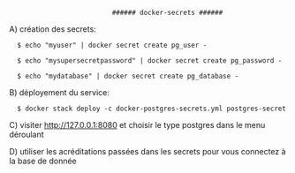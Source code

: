                              ###### docker-secrets ######
      

  A) création des secrets:
  
      $ echo "myuser" | docker secret create pg_user -

      $ echo "mysupersecretpassword" | docker secret create pg_password -

      $ echo "mydatabase" | docker secret create pg_database -
      
      
  B) déployement du service:
  
      $ docker stack deploy -c docker-postgres-secrets.yml postgres-secret
      
  C) visiter http://127.0.0.1:8080 et choisir le type postgres dans le menu déroulant
  
  D) utiliser les acréditations passées dans les secrets pour vous connectez à la base de donnée
